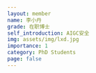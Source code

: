 ```yaml
---
layout: member
name: 李小丹
grade: 在职博士
self_introduction: AIGC安全 
img: assets/img/lxd.jpg
importance: 1
category: PhD Students
page: false
---
```



